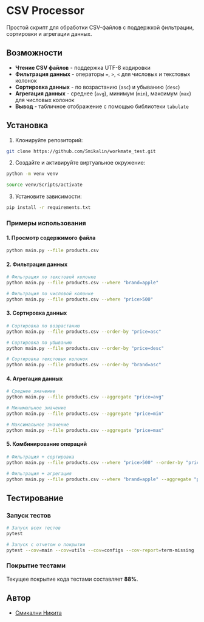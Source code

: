 # CSV Processor

Простой скрипт для обработки CSV-файлов с поддержкой фильтрации, сортировки и агрегации данных.

## Возможности

- **Чтение CSV файлов** - поддержка UTF-8 кодировки
- **Фильтрация данных** - операторы `=`, `>`, `<` для числовых и текстовых колонок
- **Сортировка данных** - по возрастанию (`asc`) и убыванию (`desc`)
- **Агрегация данных** - среднее (`avg`), минимум (`min`), максимум (`max`) для числовых колонок
- **Вывод** - табличное отображение с помощью библиотеки `tabulate`

## Установка

1. Клонируйте репозиторий:
```bash
git clone https://github.com/Smikalin/workmate_test.git
```

2. Создайте и активируйте виртуальное окружение:
```bash
python -m venv venv
```
```bash
source venv/Scripts/activate
```

3. Установите зависимости:
```bash
pip install -r requirements.txt
```

### Примеры использования

#### 1. Просмотр содержимого файла
```bash
python main.py --file products.csv
```

#### 2. Фильтрация данных
```bash
# Фильтрация по текстовой колонке
python main.py --file products.csv --where "brand=apple"

# Фильтрация по числовой колонке
python main.py --file products.csv --where "price>500"
```

#### 3. Сортировка данных
```bash
# Сортировка по возрастанию
python main.py --file products.csv --order-by "price=asc"

# Сортировка по убыванию
python main.py --file products.csv --order-by "price=desc"

# Сортировка текстовых колонок
python main.py --file products.csv --order-by "brand=asc"
```

#### 4. Агрегация данных
```bash
# Среднее значение
python main.py --file products.csv --aggregate "price=avg"

# Минимальное значение
python main.py --file products.csv --aggregate "price=min"

# Максимальное значение
python main.py --file products.csv --aggregate "price=max"
```

#### 5. Комбинирование операций
```bash
# Фильтрация + сортировка
python main.py --file products.csv --where "price>500" --order-by "price=desc"

# Фильтрация + агрегация
python main.py --file products.csv --where "brand=apple" --aggregate "price=avg"
```

## Тестирование

### Запуск тестов
```bash
# Запуск всех тестов
pytest

# Запуск с отчетом о покрытии
pytest --cov=main --cov=utils --cov=configs --cov-report=term-missing
```

### Покрытие тестами
Текущее покрытие кода тестами составляет **88%**.


## Автор

- [Смикални Никита](https://github.com/Smikalin)
